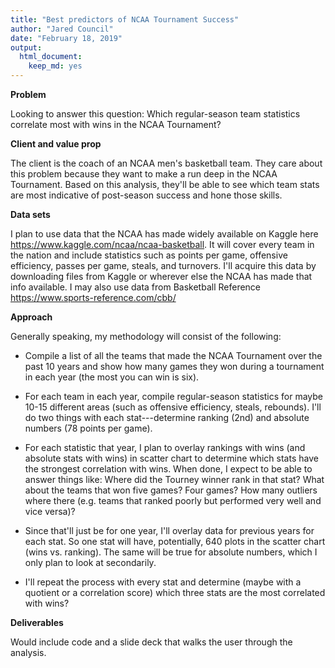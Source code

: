 ```yaml
---
title: "Best predictors of NCAA Tournament Success"
author: "Jared Council"
date: "February 18, 2019"
output: 
  html_document: 
    keep_md: yes
---
```


**Problem**

Looking to answer this question: Which regular-season team statistics correlate most with wins in the NCAA Tournament?

**Client and value prop**

The client is the coach of an NCAA men's basketball team. They care about this problem because they want to make a run deep in the NCAA Tournament. Based on this analysis, they'll be able to see which team stats are most indicative of post-season success and hone those skills.

**Data sets**

I plan to use data that the NCAA has made widely available on Kaggle here <https://www.kaggle.com/ncaa/ncaa-basketball>. It will cover every team in the nation and include statistics such as points per game, offensive efficiency, passes per game, steals, and turnovers. I'll acquire this data by downloading files from Kaggle or wherever else the NCAA has made that info available. I may also use data from Basketball Reference <https://www.sports-reference.com/cbb/>

**Approach**

Generally speaking, my methodology will consist of the following:

-   Compile a list of all the teams that made the NCAA Tournament over the past 10 years and show how many games they won during a tournament in each year (the most you can win is six).

-   For each team in each year, compile regular-season statistics for maybe 10-15 different areas (such as offensive efficiency, steals, rebounds). I'll do two things with each stat---determine ranking (2nd) and absolute numbers (78 points per game).

-   For each statistic that year, I plan to overlay rankings with wins (and absolute stats with wins) in scatter chart to determine which stats have the strongest correlation with wins. When done, I expect to be able to answer things like: Where did the Tourney winner rank in that stat? What about the teams that won five games? Four games? How many outliers where there (e.g. teams that ranked poorly but performed very well and vice versa)?

-   Since that'll just be for one year, I'll overlay data for previous years for each stat. So one stat will have, potentially, 640 plots in the scatter chart (wins vs. ranking). The same will be true for absolute numbers, which I only plan to look at secondarily.

-   I'll repeat the process with every stat and determine (maybe with a quotient or a correlation score) which three stats are the most correlated with wins?

**Deliverables**

Would include code and a slide deck that walks the user through the analysis.
